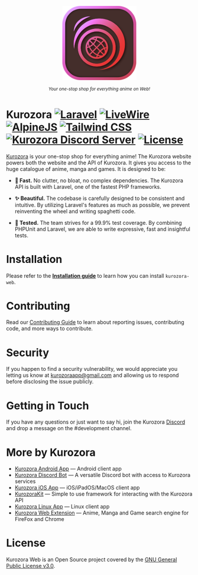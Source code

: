 <p></p>

<p align="center"><img src=".github/Assets/Kurozora.png" width="200px"></p>

<p align="center">
    <sup><em>Your one-stop shop for everything anime on Web!</em></sup>
</p>

# Kurozora [![Laravel](https://img.shields.io/badge/Laravel-FF2D20.svg?style=flat&logo=Laravel&logoColor=white)](https://laravel.com) [![LiveWire](https://img.shields.io/badge/LiveWire-F972A9.svg?style=flat&logo=LiveWire)](https://laravel-livewire.com) [![AlpineJS](https://img.shields.io/badge/AlpineJS-48A9C1.svg?style=flat&logo=alpinedotjs&logoColor=white)](https://alpinejs.dev) [![Tailwind CSS](https://img.shields.io/badge/Tailwind%20CSS-06B6D4.svg?style=flat&logo=tailwindcss&logoColor=white)](https://alpinejs.dev) [![Kurozora Discord Server](https://img.shields.io/discord/449250093623934977?style=flat&label=&logo=Discord&logoColor=white&color=7289DA)](https://discord.gg/f3QFzGqsah) [![License](https://img.shields.io/badge/License-GPLv3-blue.svg?style=flat)](LICENSE)

[Kurozora](https://kurozora.app) is your one-stop shop for everything anime! The Kurozora website powers both the website and the API of Kurozora. It gives you access to the huge catalogue of anime, manga and games. It is designed to be:

* **💨 Fast.** No clutter, no bloat, no complex dependencies. The Kurozora API is built with Laravel, one of the fastest PHP frameworks.

* **✨ Beautiful.** The codebase is carefully designed to be consistent and intuitive. By utilizing Laravel's features as much as possible, we prevent reinventing the wheel and writing spaghetti code.

* **🧪 Tested.** The team strives for a 99.9% test coverage. By combining PHPUnit and Laravel, we are able to write expressive, fast and insightful tests.

# Installation

Please refer to the **[Installation guide](INSTALLATION.md)** to learn how you can install `kurozora-web`.

# Contributing

Read our [Contributing Guide](CONTRIBUTING.md) to learn about reporting issues, contributing code, and more ways to contribute.

# Security

If you happen to find a security vulnerability, we would appreciate you letting us know at kurozoraapp@gmail.com and allowing us to respond before disclosing the issue publicly.

# Getting in Touch

If you have any questions or just want to say hi, join the Kurozora [Discord](https://discord.gg/f3QFzGqsah) and drop a message on the #development channel.

# More by Kurozora

- [Kurozora Android App](https://github.com/kurozora/kurozora-android) — Android client app
- [Kurozora Discord Bot](https://github.com/kurozora/kurozora-discord-bot) — A versatile Discord bot with access to Kurozora services
- [Kurozora iOS App](https://github.com/kurozora/kurozora-app) — iOS/iPadOS/MacOS client app
- [KurozoraKit](https://github.com/kurozora/KurozoraKit) — Simple to use framework for interacting with the Kurozora API
- [Kurozora Linux App](https://github.com/kurozora/kurozora-linux) — Linux client app
- [Kurozora Web Extension](https://github.com/Kurozora/kurozora-extension) — Anime, Manga and Game search engine for FireFox and Chrome

# License

Kurozora Web is an Open Source project covered by the [GNU General Public License v3.0](LICENSE).
